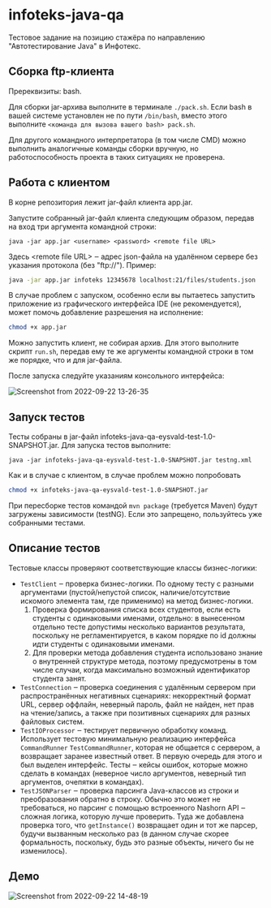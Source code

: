 # infoteks-java-qa
Тестовое задание на позицию стажёра по направлению "Автотестирование Java" в Инфотекс.

## Сборка ftp-клиента
Пререквизиты: bash.

Для сборки jar-архива выполните в терминале `./pack.sh`. Если bash в вашей системе установлен не по пути `/bin/bash`, вместо этого выполните 
`<команда для вызова вашего bash> pack.sh`.

Для другого командного интерпретатора (в том числе CMD) можно выполнить аналогичные команды сборки вручную, 
но работоспособность проекта в таких ситуациях не проверена.

## Работа с клиентом
В корне репозитория лежит jar-файл клиента app.jar.

Запустите собранный jar-файл клиента следующим образом, передав на вход три аргумента командной строки:
```
java -jar app.jar <username> <password> <remote file URL>
```
Здесь \<remote file URL\> ‒ адрес json-файла на удалённом сервере без указания протокола (без "ftp://"). Пример:

```bash
java -jar app.jar infoteks 12345678 localhost:21/files/students.json
```
В случае проблем с запуском, особенно если вы пытаетесь запустить приложение из графического интерфейса IDE (не рекомендуется),
может помочь добавление разрешения на исполнение:
```bash
chmod +x app.jar
```

Можно запустить клиент, не собирая архив. Для этого выполните скрипт `run.sh`, передав ему те же аргументы командной строки в том же порядке, что и для jar-файла.

После запуска следуйте указаниям консольного интерфейса:

![Screenshot from 2022-09-22 13-26-35](https://user-images.githubusercontent.com/54897530/191723759-9bb7bef8-54bf-454f-92bb-40607a99c4dc.png)

## Запуск тестов
Тесты собраны в jar-файл infoteks-java-qa-eysvald-test-1.0-SNAPSHOT.jar. Для запуска тестов выполните:
```
java -jar infoteks-java-qa-eysvald-test-1.0-SNAPSHOT.jar testng.xml
```
Как и в случае с клиентом, в случае проблем можно попробовать
```bash
chmod +x infoteks-java-qa-eysvald-test-1.0-SNAPSHOT.jar
```

При пересборке тестов командой `mvn package` (требуется Maven) будут загружены зависимости (testNG). Если это запрещено, пользуйтесь уже собранными тестами.

## Описание тестов
Тестовые классы проверяют соответствующие классы бизнес-логики:
* `TestClient` ‒ проверка бизнес-логики. По одному тесту с разными аргументами 
(пустой/непустой список, наличие/отсутствие искомого элемента там, где применимо) 
на метод бизнес-логики.
  1. Проверка формирования списка всех студентов, если есть студенты с одинаковыми именами, отдельно: в вынесенном отдельно
  тесте допустимы несколько вариантов результата, поскольку не регламентируется, в каком порядке по id должны идти студенты с одинаковыми именами.
  2. Для проверки метода добавления студента использовано знание о внутренней структуре метода, поэтому предусмотрены в том числе случаи, когда максимально
  возможный идентификатор студента занят.
* `TestConnection` ‒ проверка соединения с удалённым сервером при распространённых негативных сценариях: 
некорректный формат URL, сервер оффлайн, неверный пароль, файл не найден, нет прав на чтение/запись, 
а также при позитивных сценариях для разных файловых систем.
* `TestIOProcessor` ‒ тестирует первичную обработку команд. Использует тестовую минимальную реализацию интерфейса `CommandRunner` `TestCommandRunner`,
которая не общается с сервером, а возвращает заранее известный ответ.
В первую очередь для этого и был выделен интерфейс. Тесты ‒ кейсы ошибок, которые можно сделать в командах (неверное число аргументов, неверный тип
аргументов, очепятки в командах).
* `TestJSONParser` ‒ проверка парсинга Java-классов из строки и преобразования обратно в строку. Обычно это может не требоваться, но парсинг с помощью 
встроенного Nashorn API ‒ сложная логика, которую лучше проверить. Туда же добавлена проверка того, что `getInstance()` возвращает один и тот же парсер,
будучи вызванным несколько раз (в данном случае скорее формальность, поскольку, будь это разные объекты, ничего бы не изменилось).

## Демо
![Screenshot from 2022-09-22 14-48-19](https://user-images.githubusercontent.com/54897530/191738938-6eb826f6-fef9-4dfa-8586-51af3ba5872a.png)

